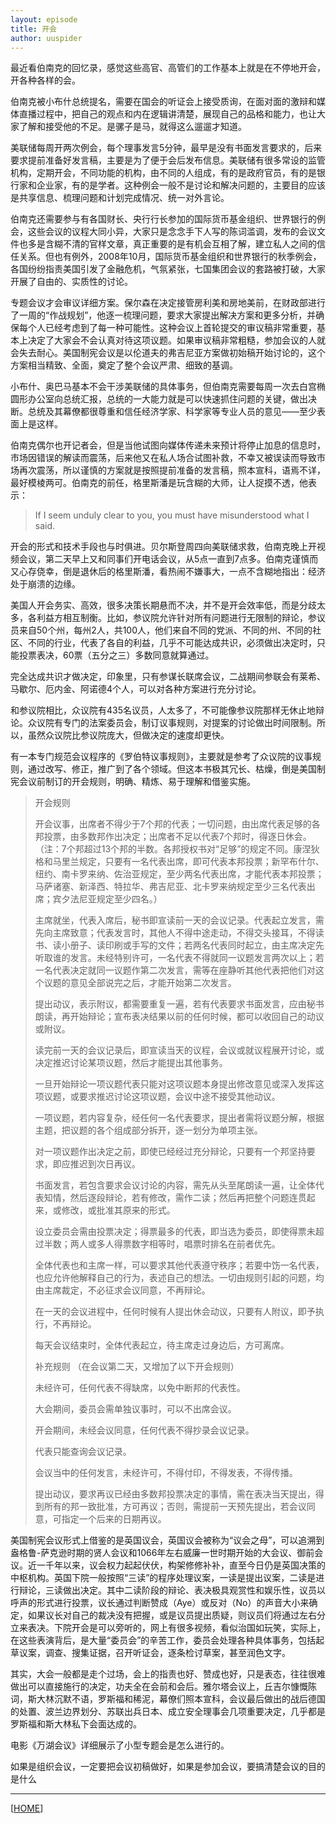 ```yaml
---
layout: episode
title: 开会
author: uuspider
---
```

最近看伯南克的回忆录，感觉这些高官、高管们的工作基本上就是在不停地开会，开各种各样的会。

伯南克被小布什总统提名，需要在国会的听证会上接受质询，在面对面的激辩和媒体直播过程中，把自己的观点和内在逻辑讲清楚，展现自己的品格和能力，也让大家了解和接受他的不足。是骡子是马，就得这么遛遛才知道。

美联储每周开两次例会，每个理事发言5分钟，最早是没有书面发言要求的，后来要求提前准备好发言稿，主要是为了便于会后发布信息。美联储有很多常设的监管机构，定期开会，不同功能的机构，由不同的人组成，有的是政府官员，有的是银行家和企业家，有的是学者。这种例会一般不是讨论和解决问题的，主要目的应该是共享信息、梳理问题和计划完成情况、统一对外言论。

伯南克还需要参与有各国财长、央行行长参加的国际货币基金组织、世界银行的例会，这些会议的议程大同小异，大家只是念念手下人写的陈词滥调，发布的会议文件也多是含糊不清的官样文章，真正重要的是有机会互相了解，建立私人之间的信任关系。但也有例外，2008年10月，国际货币基金组织和世界银行的秋季例会，各国纷纷指责美国引发了金融危机，气氛紧张，七国集团会议的套路被打破，大家开展了自由的、实质性的讨论。

专题会议才会审议详细方案。保尔森在决定接管房利美和房地美前，在财政部进行了一周的“作战规划”，他逐一梳理问题，要求大家提出解决方案和更多分析，并确保每个人已经考虑到了每一种可能性。这种会议上首轮提交的审议稿非常重要，基本上决定了大家会不会认真对待这项议题。如果审议稿非常粗糙，参加会议的人就会失去耐心。美国制宪会议是以伦道夫的弗吉尼亚方案做初始稿开始讨论的，这个方案相当精致、全面，奠定了整个会议严肃、细致的基调。

小布什、奥巴马基本不会干涉美联储的具体事务，但伯南克需要每周一次去白宫椭圆形办公室向总统汇报，总统的一大能力就是可以快速抓住问题的关键，做出决断。总统及其幕僚都很尊重和信任经济学家、科学家等专业人员的意见——至少表面上是这样。

伯南克偶尔也开记者会，但是当他试图向媒体传递未来预计将停止加息的信息时，市场因错误的解读而震荡，后来他又在私人场合试图补救，不幸又被误读而导致市场再次震荡，所以谨慎的方案就是按照提前准备的发言稿，照本宣科，语焉不详，最好模棱两可。伯南克的前任，格里斯潘是玩含糊的大师，让人捉摸不透，他表示：

> If I seem unduly clear to you, you must have misunderstood what I said.

开会的形式和技术手段也与时俱进。贝尔斯登周四向美联储求救，伯南克晚上开视频会议，第二天早上又和同事们开电话会议，从5点一直到7点多。伯南克谨慎而又心存侥幸，倒是退休后的格里斯潘，看热闹不嫌事大，一点不含糊地指出：经济处于崩溃的边缘。

美国人开会务实、高效，很多决策长期悬而不决，并不是开会效率低，而是分歧太多，各利益方相互制衡。比如，参议院允许针对所有问题进行无限制的辩论，参议员来自50个州，每州2人，共100人，他们来自不同的党派、不同的州、不同的社区、不同的行业，代表了各自的利益，几乎不可能达成共识，必须做出决定时，只能投票表决，60票（五分之三）多数同意就算通过。

完全达成共识才做决定，印象里，只有参谋长联席会议，二战期间参联会有莱希、马歇尔、厄内金、阿诺德4个人，可以对各种方案进行充分讨论。

和参议院相比，众议院有435名议员，人太多了，不可能像参议院那样无休止地辩论。众议院有专门的法案委员会，制订议事规则，对提案的讨论做出时间限制。所以，虽然众议院比参议院庞大，但做决定的速度却更快。

有一本专门规范会议程序的《罗伯特议事规则》，主要就是参考了众议院的议事规则，通过改写、修正，推广到了各个领域。但这本书极其冗长、枯燥，倒是美国制宪会议前制订的开会规则，明确、精炼、易于理解和借鉴实施。

> 开会规则
>
> 开会议事，出席者不得少于7个邦的代表；一切问题，由出席代表足够的各邦投票，由多数邦作出决定；出席者不足以代表7个邦时，得逐日休会。
> （注：7个邦超过13个邦的半数。各邦授权书对“足够”的规定不同。康涅狄格和马里兰规定，只要有一名代表出席，即可代表本邦投票；新罕布什尔、纽约、南卡罗来纳、佐治亚规定，至少两名代表出席，才能代表本邦投票；马萨诸塞、新泽西、特拉华、弗吉尼亚、北卡罗来纳规定至少三名代表出席；宾夕法尼亚规定至少四名。）
>
> 主席就坐，代表入席后，秘书即宣读前一天的会议记录。代表起立发言，需先向主席致意；代表发言时，其他人不得中途走动，不得交头接耳，不得读书、读小册子、读印刷或手写的文件；若两名代表同时起立，由主席决定先听取谁的发言。未经特别许可，一名代表不得就同一议题发言两次以上；若一名代表决定就同一议题作第二次发言，需等在座静听其他代表把他们对这个议题的意见全部说完之后，才能开始第二次发言。
>
> 提出动议，表示附议，都需要重复一遍，若有代表要求书面发言，应由秘书朗读，再开始辩论；宣布表决结果以前的任何时候，都可以收回自己的动议或附议。
>
> 读完前一天的会议记录后，即宣读当天的议程，会议或就议程展开讨论，或决定推迟讨论某项议题，然后才能提出其他事务。
>
> 一旦开始辩论一项议题代表只能对这项议题本身提出修改意见或深入发挥这项议题，或要求推迟讨论这项议题，会议中途不接受其他动议。
>
> 一项议题，若内容复杂，经任何一名代表要求，提出者需将议题分解，根据主题，把议题的各个组成部分拆开，逐一划分为单项主张。
>
> 对一项议题作出决定之前，即使已经经过充分辩论，只要有一个邦坚持要求，即应推迟到次日再议。
>
> 书面发言，若包含要求会议讨论的内容，需先从头至尾朗读一遍，让全体代表知情，然后逐段辩论，若有修改，需作二读；然后再把整个问题连贯起来，或修改，或批准其原来的形式。
>
> 设立委员会需由投票决定；得票最多的代表，即当选为委员，即使得票未超过半数；两人或多人得票数字相等时，唱票时排名在前者优先。
>
> 全体代表也和主席一样，可以要求其他代表遵守秩序；若要中饬一名代表，也应允许他解释自己的行为，表述自己的想法。一切由规则引起的问题，均由主席裁定，不必征求会议同意，不再辩论。
>
> 在一天的会议进程中，任何时候有人提出休会动议，只要有人附议，即予执行，不再辩论。
>
> 每天会议结束时，全体代表起立，待主席走过身边后，方可离席。
>
> 补充规则
> （在会议第二天，又增加了以下开会规则）
>
> 未经许可，任何代表不得缺席，以免中断邦的代表性。
>
> 大会期间，委员会需单独议事时，可以不出席会议。
>
> 开会期间，未经会议同意，任何代表不得抄录会议记录。
>
> 代表只能查询会议记录。
>
> 会议当中的任何发言，未经许可，不得付印，不得发表，不得传播。
>
> 提出动议，要求再议已经由多数邦投票决定的事情，需在表决当天提出，得到所有的邦一致批准，方可再议；否则，需提前一天预先提出，若会议同意，可指定一个后来的日期再议。

美国制宪会议形式上借鉴的是英国议会，英国议会被称为“议会之母”，可以追溯到盎格鲁-萨克逊时期的贤人会议和1066年左右威廉一世时期开始的大会议、御前会议。近一千年以来，议会权力起起伏伏，构架修修补补，直至今日仍是英国决策的中枢机构。英国下院一般按照“三读”的程序处理议案，一读是提出议案，二读是进行辩论，三读做出决定。其中二读阶段的辩论、表决极具观赏性和娱乐性，议员以呼声的形式进行投票，议长通过判断赞成（Aye）或反对（No）的声音大小来确定，如果议长对自己的裁决没有把握，或是议员提出质疑，则议员们将通过左右分立来表决。下院开会是可以旁听的，网上有很多视频，看似治国如玩笑，实际上，在这些表演背后，是大量“委员会”的辛苦工作，委员会处理各种具体事务，包括起草议案，调查、搜集证据，召开听证会，逐条检讨草案，甚至润色文字。

其实，大会一般都是走个过场，会上的指责也好、赞成也好，只是表态，往往很难做出可以直接施行的决定，功夫全在会前和会后。雅尔塔会议上，丘吉尔慷慨陈词，斯大林沉默不语，罗斯福和稀泥，幕僚们照本宣科，会议最后做出的战后德国的处置、波兰边界划分、苏联出兵日本、成立安全理事会几项重要决定，几乎都是罗斯福和斯大林私下会面达成的。

电影《万湖会议》详细展示了小型专题会是怎么进行的。

如果是组织会议，一定要把会议初稿做好，如果是参加会议，要搞清楚会议的目的是什么

***

[[HOME][episode]]

[episode]:http://about.uuspider.com/2019/06/02/episodeindex.html
